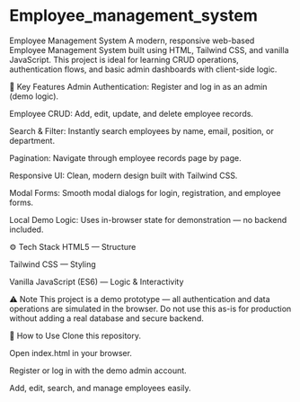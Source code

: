# Employee_management_system
Employee Management System
A modern, responsive web-based Employee Management System built using HTML, Tailwind CSS, and vanilla JavaScript.
This project is ideal for learning CRUD operations, authentication flows, and basic admin dashboards with client-side logic.

🚀 Key Features
Admin Authentication: Register and log in as an admin (demo logic).

Employee CRUD: Add, edit, update, and delete employee records.

Search & Filter: Instantly search employees by name, email, position, or department.

Pagination: Navigate through employee records page by page.

Responsive UI: Clean, modern design built with Tailwind CSS.

Modal Forms: Smooth modal dialogs for login, registration, and employee forms.

Local Demo Logic: Uses in-browser state for demonstration — no backend included.

⚙️ Tech Stack
HTML5 — Structure

Tailwind CSS — Styling

Vanilla JavaScript (ES6) — Logic & Interactivity

⚠️ Note
This project is a demo prototype — all authentication and data operations are simulated in the browser.
Do not use this as-is for production without adding a real database and secure backend.

📌 How to Use
Clone this repository.

Open index.html in your browser.

Register or log in with the demo admin account.

Add, edit, search, and manage employees easily.

